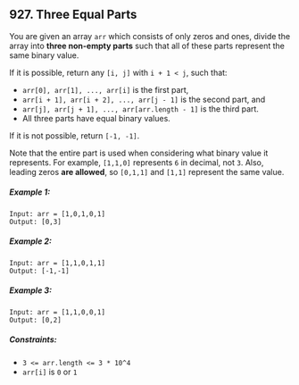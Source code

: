 ## 927. Three Equal Parts

You are given an array ```arr``` which consists of only zeros and ones, divide the array into **three non-empty parts** such that all of these parts represent the same binary value.

If it is possible, return any ```[i, j]``` with ```i + 1 < j```, such that:

* ```arr[0], arr[1], ..., arr[i]``` is the first part,
* ```arr[i + 1], arr[i + 2], ..., arr[j - 1]``` is the second part, and
* ```arr[j], arr[j + 1], ..., arr[arr.length - 1]``` is the third part.
* All three parts have equal binary values.

If it is not possible, return ```[-1, -1]```.

Note that the entire part is used when considering what binary value it represents. For example, ```[1,1,0]``` represents ```6``` in decimal, not ```3```. Also, leading zeros **are allowed**, so ```[0,1,1]``` and ```[1,1]``` represent the same value.

##### Example 1:
```
Input: arr = [1,0,1,0,1]
Output: [0,3]
```
##### Example 2:
```
Input: arr = [1,1,0,1,1]
Output: [-1,-1]
```
##### Example 3:
```
Input: arr = [1,1,0,0,1]
Output: [0,2]
```
##### Constraints:

* ```3 <= arr.length <= 3 * 10^4```
* ```arr[i]``` is ```0``` or ```1```
